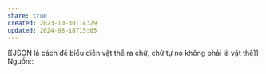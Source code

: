 ```yaml
---
share: true
created: 2023-10-30T14:29
updated: 2024-08-18T15:05
---
```

[[JSON là cách để biểu diễn vật thể ra chữ, chứ tự nó không phải là vật thể]]
Nguồn:: 

